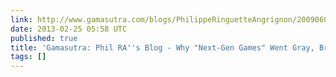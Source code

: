 ```yaml
---
link: http://www.gamasutra.com/blogs/PhilippeRinguetteAngrignon/20090606/1708/Why_quotNextGen_Gamesquot_Went_Gray_Brown_And_Grey.php
date: 2013-02-25 05:58 UTC
published: true
title: 'Gamasutra: Phil RA''s Blog - Why "Next-Gen Games" Went Gray, Brown, And Grey.'
tags: []
---
```



